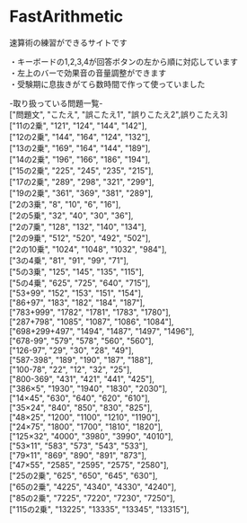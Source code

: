 # FastArithmetic
速算術の練習ができるサイトです





・キーボードの1,2,3,4が回答ボタンの左から順に対応しています<br>
・左上のバーで効果音の音量調整ができます<br>
・受験期に息抜きがてら数時間で作って使っていました<br>


-取り扱っている問題一覧- <br>
    ["問題文", "こたえ", "誤こたえ1", "誤りこたえ2",誤りこたえ3]<br>
    ["11の2乗", "121", "124", "144", "142"],<br>
    ["12の2乗", "144", "164", "124", "132"],<br>
    ["13の2乗", "169", "164", "144", "189"],<br>
    ["14の2乗", "196", "166", "186", "194"],<br>
    ["15の2乗", "225", "245", "235", "215"],<br>
    ["17の2乗", "289", "298", "321", "299"],<br>
    ["19の2乗", "361", "369", "381", "289"],<br>
    ["2の3乗", "8", "10", "6", "16"],<br>
    ["2の5乗", "32", "40", "30", "36"],<br>
    ["2の7乗", "128", "132", "140", "134"],<br>
    ["2の9乗", "512", "520", "492", "502"],<br>
    ["2の10乗", "1024", "1048", "1032", "984"],<br>
    ["3の4乗", "81", "91", "99", "71"],<br>
    ["5の3乗", "125", "145", "135", "115"],<br>
    ["5の4乗", "625", "725", "640", "715"],<br>
    ["53+99", "152", "153", "151", "154"],<br>
    ["86+97", "183", "182", "184", "187"],<br>
    ["783+999", "1782", "1781", "1783", "1780"],<br>
    ["287+798", "1085", "1087", "1086", "1084"],<br>
    ["698+299+497", "1494", "1487", "1497", "1496"],<br>
    ["678-99", "579", "578", "560", "560"],<br>
    ["126-97", "29", "30", "28", "49"],<br>
    ["587-398", "189", "190", "187", "188"],<br>
    ["100-78", "22", "12", "32", "25"],<br>
    ["800-369", "431", "421", "441", "425"],<br>
    ["386×5", "1930", "1940", "1830", "2030"],<br>
    ["14×45", "630", "640", "620", "610"],<br>
    ["35×24", "840", "850", "830", "825"],<br>
    ["48×25", "1200", "1100", "1210", "1190"],<br>
    ["24×75", "1800", "1700", "1810", "1820"],<br>
    ["125×32", "4000", "3980", "3990", "4010"],<br>
    ["53×11", "583", "573", "543", "533"],<br>
    ["79×11", "869", "890", "891", "873"],<br>
    ["47×55", "2585", "2595", "2575", "2580"],<br>
    ["25の2乗", "625", "650", "645", "630"],<br>
    ["65の2乗", "4225", "4340", "4330", "4240"],<br>
    ["85の2乗", "7225", "7220", "7230", "7250"],<br>
    ["115の2乗", "13225", "13335", "13345", "13315"],<br>
